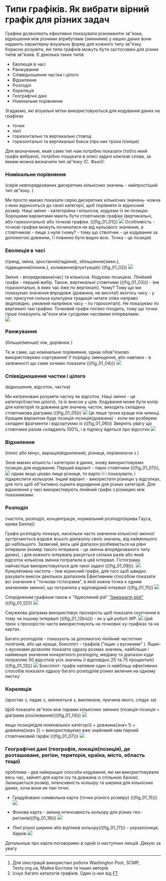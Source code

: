 # Типи графіків. Як вибрати вірний графік для різних задач

Графіки дозволяють ефективно показувати різноманітні зв"язки, відношення між різними атрибутами (змінними)  у наших даних
 вони надають характерну візуальну форму для кожного типу зв"язку. Корисно розуміти, які типи графіків можуть бути застосовані для різних типів зв"язків. Є декілька таких типів 
* Еволюція в часі 
* Ранжування 
* Співвідношення частки і цілого 
* Відхилення 
* Розподіл 
* Кореляція 
* Географічні дані 
* Номінальне порівняння 

Згадаємо, які візуальні мітки використовуються для кодування даних на графіках
* точки
* лінії
* горизонтальні та вертикальні стовпці
* горизонтальні та вертикальні бокси (про них трохи пізніше)

Для визначення, який саме тип нам потрібно показати (тобто який графік вибрати), потрібно пошукати в описі задачі ключові слова, за якими можна визначити тип зв"язку (С. Фью)):

### Номінальне порівняння 
(серія невпорядкованих дискретних кількісних значень - найпростіший тип зв"язку. )

Ми просто маємо показати серію дискретних кількісних значень- кожна з яких відноситься до своєї категорії, щоб порівняти їх відносний розмір. Наші змінні - категорійна і кількісна, кодуємо їх як позицію. Хорошими варіантами мають бути стовпчикові графіки (вертикальні, або горизонтальні) або точкові графіки. (((fig_01_01))) ![](figures/week02/fig_01_01.png)
Особливість - точкові графіки можуть починатися не від нульового значення, а стовпчикові - лище з нуля (чому? - тому що ствопчик - це кодування за допомогою довжини, її повинно бути видно всю. Точка - це позиція)

### Еволюція в часі 
(тренд, зміна, зростання(падіння), збільшення(змен.), підвищення(пониж.), коливання(флуктуація))  ((fig_01_02)) ![](figures/week02/fig_01_02.png)

Змінні - впорядкована(час) та кількісна. Кодуємо позицією. ЛІнійний графік - перший вибір. Також, вертикальні стовпчики  (((fig_01_03))) - (не горизонтальні, в яких час йже по вертикалі). Чому? Тому що ми показуємо значення впродовж (довжина, не висота!) якогось часу - у нас присутня сильна культурна традиція читати зліва направо (відповідно, умовний напрямок часу - по горизонталі). Не показуємо по вертикалі такі графіки. Точковий графік погано піходить, тому що точки гірше показують зв"язок між сусідніми часовими інтервалами.  
![](figures/week02/fig_01_03.png)


### Ранжування 
(більше(менше) ніж, дорівнює )

Те ж саме, що номінальне порівняння, однак обов"язково використовуємо сортування! У порядку зменщення, або навпаки - в залежності що саме хочимо показати (((fig_01_04)))
![](figures/week02/fig_01_04.png)

### Співвідношення частки і цілого 
(відношення, відсоток, частка)

Ми натреновані розуміти частку як відсоток.
Наші змінні - це категорії(частки цілого), та їх внесок у ціле. Кодування може бути колір для категорій та довжина для значень часток, виходить складена стовпчикова діаграма (((fig_01_05)))
![](figures/week02/fig_01_05.png)
Це лише трохи краще ніж млинці. Кращим варіантом буде позиція-позиція(довжина) - коли ми розберем складені фрагменти і відсортуємо їх (((fig_01_06))) Зверніть увагу що стовпчики разом складають 100%, і в підпису йдеться про відсотки
![](figures/week02/fig_01_06.png)

### Відхилення 
(плюс або мінус, варіація(відхилення), різниця, порівнюючи з )

Знов маємо кількість і категорію в даних, знову використовуємо позицію для кодування. 
Перший варіант - парні стовпчики (((fig_01_07))), 
![](figures/week02/fig_01_07.png)
однак якщо цікаво лище різниця, то варто її і показувати, і підкреслити кольором. Інший варіант - використати різницю у відсотках, для того щоб об"єктивно оцінити відхидення для різних категорій.
Для відхилення у часі використовують лінійний графік з різницею між показниками.


### Розподіл 
(частота, розподіл, концентрація, нормальний розподіл(крива Гауса, крива Белла))

Графік розподілу показує, наскільки часто значення кількісної змінної зустрічаються вздовж всього діапазону своїх значень, від найменшого до набільшого. 
Зазвичай, весь цей діапазон розбивається на рівні інтервали (номер такого інтервала - це змінна впорядкованого типу даних), і для кожного інтервалу рахується скільки разів або який відсоток кількісна змінна потрапила в цей інтервал. 
Гістограма найчастіше використовується для такої задачі (((fig_01_09))). 
![](figures/week02/fig_01_09.png)
Кумулятивна частота - теж корисний графік, для того щоб швидко рахувати внесок декількох діапазонів 
Ефективним способом показати всі значення є "точкова гістограма", в якій кожна точка є одним значенням змінної, що потрапила у відповідний інтервал (((fig_01_11)))
![](figures/week02/fig_01_11.png)

Спорідненим графіком також є "бджолиний рій" ["beeswarm plot"](http://www.cbs.dtu.dk/~eklund/beeswarm/) (((fig_01_12)))
![](figures/week02/fig_01_12.png)

Смужкова діаграма використовує прозорість щоб показати скупчення в тому чи іншому інтервалі (((fig_01_12bis))) - як у цій роботі WP. 
![](figures/week02/fig_01_12bis.png)
Цей трюк з прозорістю часто використовують на точкових xy-графіках та на картах. 


Багато розподілів - показують за допомогою лінійний частотних полігонів, або ще краще, боксплот - графіків ("ящик з вусиками" ).  Ящик-з-вусиками дозволяє показати одразу розмах значень, найбільше і найменше значення конкретного розподілу, медіану та діапазон куди потрапляє 50 відсотків усіх значень (і відповідно 25 та 75 процентилі) (((fig_01_13)))
![](figures/week02/fig_01_13.png)
Боксплот- графік напевне один із найбільш ефективних способів показати одразу багато розподілів різних величин на одному листку



### Кореляція 
(зростає з, падає з, змінюється з, викликане, причина якого, слідує за)

Щоб показати зв"язок між парами кількісних змінних (позиція-позиція = діаграма розсіювання)(((fig_01_14)))
![](figures/week02/fig_01_14.png)

якщо позиція(для номінальнох категорії) + довжина(знач 1) + довжина(знач 2) = використовуємо вже знайомий нам парний стовпчиковий гарфік (((fig_01_07)))
![](figures/week02/fig_01_07.png)

### Географічні дані (географія, локація(позиція), де розташоване, регіон, територія, країна, місто, область тощо)
проблема - два найкращих способи кодування, які ми використовували весь час, зайняті для карти (xy та довжина із спільною базою). Залишається розмір, інтенсивність кольору та ширина для кількісних даних, хоча вони не такі точні.

- Градуйовано-символьна карта (точки різного розміру) (((fig_01_15))) 
![](figures/week02/fig_01_15.png)

- Фонова карта - змінна інтенсивність кольору для різних гео-регіонів(((fig_01_16)))
![](figures/week02/fig_01_16.png)

- Лінії різної ширини або відтінків кольору(((fig_01_17))) - укрзалізниця, Харків 
![](figures/week02/fig_01_17.png)


Детальніше про карти поговоримо в одній із наступних лекцій.
Дякую за увагу

***

1. Для ілюстрацій використані роботи Washington Post, SCMP, Texty.org.ua, Майка Бостока та інших авторів
2. Існує багато каталогів графіків. Один із них від [FT](https://github.com/ft-interactive/chart-doctor/blob/master/visual-vocabulary/Visual-vocabulary.pdf)


